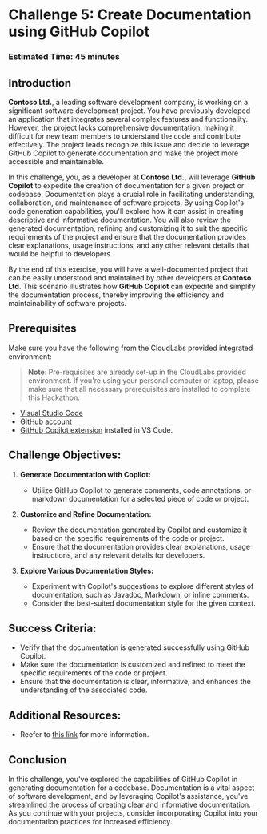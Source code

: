 # Challenge 5: Create Documentation using GitHub Copilot

### Estimated Time: 45 minutes

## Introduction

**Contoso Ltd.**, a leading software development company, is working on a significant software development project. You have previously developed an application that integrates several complex features and functionality. However, the project lacks comprehensive documentation, making it difficult for new team members to understand the code and contribute effectively. The project leads recognize this issue and decide to leverage GitHub Copilot to generate documentation and make the project more accessible and maintainable.

In this challenge, you, as a developer at **Contoso Ltd.**, will leverage **GitHub Copilot** to expedite the creation of documentation for a given project or codebase. Documentation plays a crucial role in facilitating understanding, collaboration, and maintenance of software projects. By using Copilot's code generation capabilities, you'll explore how it can assist in creating descriptive and informative documentation. You will also review the generated documentation, refining and customizing it to suit the specific requirements of the project and ensure that the documentation provides clear explanations, usage instructions, and any other relevant details that would be helpful to developers.

By the end of this exercise, you will have a well-documented project that can be easily understood and maintained by other developers at **Contoso Ltd**. This scenario illustrates how **GitHub Copilot** can expedite and simplify the documentation process, thereby improving the efficiency and maintainability of software projects.

## Prerequisites

Make sure you have the following from the CloudLabs provided integrated environment:

> **Note**: Pre-requisites are already set-up in the CloudLabs provided environment. If you're using your personal computer or laptop, please make sure that all necessary prerequisites are installed to complete this Hackathon.

- [Visual Studio Code](https://code.visualstudio.com/)
- [GitHub account](https://github.com/)
- [GitHub Copilot extension](https://marketplace.visualstudio.com/items?itemName=GitHub.copilot) installed in VS Code.

## Challenge Objectives:

1. **Generate Documentation with Copilot:**
   - Utilize GitHub Copilot to generate comments, code annotations, or markdown documentation for a selected piece of code or project.

2. **Customize and Refine Documentation:**
   - Review the documentation generated by Copilot and customize it based on the specific requirements of the code or project.
   - Ensure that the documentation provides clear explanations, usage instructions, and any relevant details for developers.

3. **Explore Various Documentation Styles:**
   - Experiment with Copilot's suggestions to explore different styles of documentation, such as Javadoc, Markdown, or inline comments.
   - Consider the best-suited documentation style for the given context.

## Success Criteria:

- Verify that the documentation is generated successfully using GitHub Copilot.
- Make sure the documentation is customized and refined to meet the specific requirements of the code or project.
- Ensure that the documentation is clear, informative, and enhances the understanding of the associated code.

## Additional Resources:

- Reefer to [this link](https://learn.microsoft.com/en-us/shows/introduction-to-github-copilot/how-to-write-documentation-with-copilot-suggestions-5-of-6) for more information.

## Conclusion

In this challenge, you've explored the capabilities of GitHub Copilot in generating documentation for a codebase. Documentation is a vital aspect of software development, and by leveraging Copilot's assistance, you've streamlined the process of creating clear and informative documentation. As you continue with your projects, consider incorporating Copilot into your documentation practices for increased efficiency.
